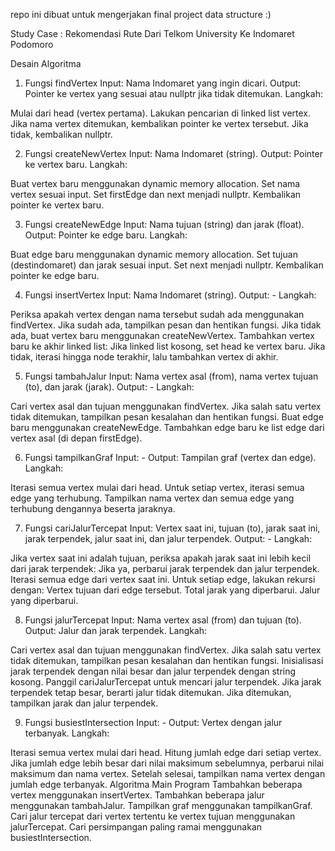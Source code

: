 repo ini dibuat untuk mengerjakan final project data structure :)

Study Case : Rekomendasi Rute Dari Telkom University Ke Indomaret Podomoro

Desain Algoritma
1. Fungsi findVertex
Input: Nama Indomaret yang ingin dicari.
Output: Pointer ke vertex yang sesuai atau nullptr jika tidak ditemukan.
Langkah:

Mulai dari head (vertex pertama).
Lakukan pencarian di linked list vertex.
Jika nama vertex ditemukan, kembalikan pointer ke vertex tersebut.
Jika tidak, kembalikan nullptr.

2. Fungsi createNewVertex
Input: Nama Indomaret (string).
Output: Pointer ke vertex baru.
Langkah:

Buat vertex baru menggunakan dynamic memory allocation.
Set nama vertex sesuai input.
Set firstEdge dan next menjadi nullptr.
Kembalikan pointer ke vertex baru.

3. Fungsi createNewEdge
Input: Nama tujuan (string) dan jarak (float).
Output: Pointer ke edge baru.
Langkah:

Buat edge baru menggunakan dynamic memory allocation.
Set tujuan (destindomaret) dan jarak sesuai input.
Set next menjadi nullptr.
Kembalikan pointer ke edge baru.

4. Fungsi insertVertex
Input: Nama Indomaret (string).
Output: -
Langkah:

Periksa apakah vertex dengan nama tersebut sudah ada menggunakan findVertex.
Jika sudah ada, tampilkan pesan dan hentikan fungsi.
Jika tidak ada, buat vertex baru menggunakan createNewVertex.
Tambahkan vertex baru ke akhir linked list:
Jika linked list kosong, set head ke vertex baru.
Jika tidak, iterasi hingga node terakhir, lalu tambahkan vertex di akhir.

5. Fungsi tambahJalur
Input: Nama vertex asal (from), nama vertex tujuan (to), dan jarak (jarak).
Output: -
Langkah:

Cari vertex asal dan tujuan menggunakan findVertex.
Jika salah satu vertex tidak ditemukan, tampilkan pesan kesalahan dan hentikan fungsi.
Buat edge baru menggunakan createNewEdge.
Tambahkan edge baru ke list edge dari vertex asal (di depan firstEdge).

6. Fungsi tampilkanGraf
Input: -
Output: Tampilan graf (vertex dan edge).
Langkah:

Iterasi semua vertex mulai dari head.
Untuk setiap vertex, iterasi semua edge yang terhubung.
Tampilkan nama vertex dan semua edge yang terhubung dengannya beserta jaraknya.

7. Fungsi cariJalurTercepat
Input: Vertex saat ini, tujuan (to), jarak saat ini, jarak terpendek, jalur saat ini, dan jalur terpendek.
Output: -
Langkah:

Jika vertex saat ini adalah tujuan, periksa apakah jarak saat ini lebih kecil dari jarak terpendek:
Jika ya, perbarui jarak terpendek dan jalur terpendek.
Iterasi semua edge dari vertex saat ini.
Untuk setiap edge, lakukan rekursi dengan:
Vertex tujuan dari edge tersebut.
Total jarak yang diperbarui.
Jalur yang diperbarui.

8. Fungsi jalurTercepat
Input: Nama vertex asal (from) dan tujuan (to).
Output: Jalur dan jarak terpendek.
Langkah:

Cari vertex asal dan tujuan menggunakan findVertex.
Jika salah satu vertex tidak ditemukan, tampilkan pesan kesalahan dan hentikan fungsi.
Inisialisasi jarak terpendek dengan nilai besar dan jalur terpendek dengan string kosong.
Panggil cariJalurTercepat untuk mencari jalur terpendek.
Jika jarak terpendek tetap besar, berarti jalur tidak ditemukan.
Jika ditemukan, tampilkan jarak dan jalur terpendek.

9. Fungsi busiestIntersection
Input: -
Output: Vertex dengan jalur terbanyak.
Langkah:

Iterasi semua vertex mulai dari head.
Hitung jumlah edge dari setiap vertex.
Jika jumlah edge lebih besar dari nilai maksimum sebelumnya, perbarui nilai maksimum dan nama vertex.
Setelah selesai, tampilkan nama vertex dengan jumlah edge terbanyak.
Algoritma Main Program
Tambahkan beberapa vertex menggunakan insertVertex.
Tambahkan beberapa jalur menggunakan tambahJalur.
Tampilkan graf menggunakan tampilkanGraf.
Cari jalur tercepat dari vertex tertentu ke vertex tujuan menggunakan jalurTercepat.
Cari persimpangan paling ramai menggunakan busiestIntersection.

